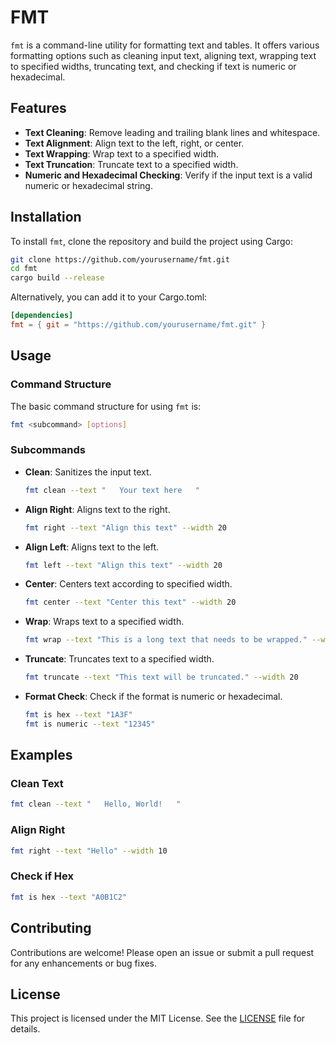 # FMT

`fmt` is a command-line utility for formatting text and tables. It offers various formatting options such as cleaning input text, aligning text, wrapping text to specified widths, truncating text, and checking if text is numeric or hexadecimal. 

## Features

- **Text Cleaning**: Remove leading and trailing blank lines and whitespace.
- **Text Alignment**: Align text to the left, right, or center.
- **Text Wrapping**: Wrap text to a specified width.
- **Text Truncation**: Truncate text to a specified width.
- **Numeric and Hexadecimal Checking**: Verify if the input text is a valid numeric or hexadecimal string.

## Installation

To install `fmt`, clone the repository and build the project using Cargo:

```bash
git clone https://github.com/yourusername/fmt.git
cd fmt
cargo build --release
```

Alternatively, you can add it to your Cargo.toml:

```toml
[dependencies]
fmt = { git = "https://github.com/yourusername/fmt.git" }
```

## Usage

### Command Structure

The basic command structure for using `fmt` is:

```bash
fmt <subcommand> [options]
```

### Subcommands

- **Clean**: Sanitizes the input text.
  ```bash
  fmt clean --text "   Your text here   "
  ```

- **Align Right**: Aligns text to the right.
  ```bash
  fmt right --text "Align this text" --width 20
  ```

- **Align Left**: Aligns text to the left.
  ```bash
  fmt left --text "Align this text" --width 20
  ```

- **Center**: Centers text according to specified width.
  ```bash
  fmt center --text "Center this text" --width 20
  ```

- **Wrap**: Wraps text to a specified width.
  ```bash
  fmt wrap --text "This is a long text that needs to be wrapped." --width 30
  ```

- **Truncate**: Truncates text to a specified width.
  ```bash
  fmt truncate --text "This text will be truncated." --width 20
  ```

- **Format Check**: Check if the format is numeric or hexadecimal.
  ```bash
  fmt is hex --text "1A3F"
  fmt is numeric --text "12345"
  ```

## Examples

### Clean Text
```bash
fmt clean --text "   Hello, World!   "
```

### Align Right
```bash
fmt right --text "Hello" --width 10
```

### Check if Hex
```bash
fmt is hex --text "A0B1C2"
```

## Contributing

Contributions are welcome! Please open an issue or submit a pull request for any enhancements or bug fixes.

## License

This project is licensed under the MIT License. See the [LICENSE](LICENSE) file for details.
